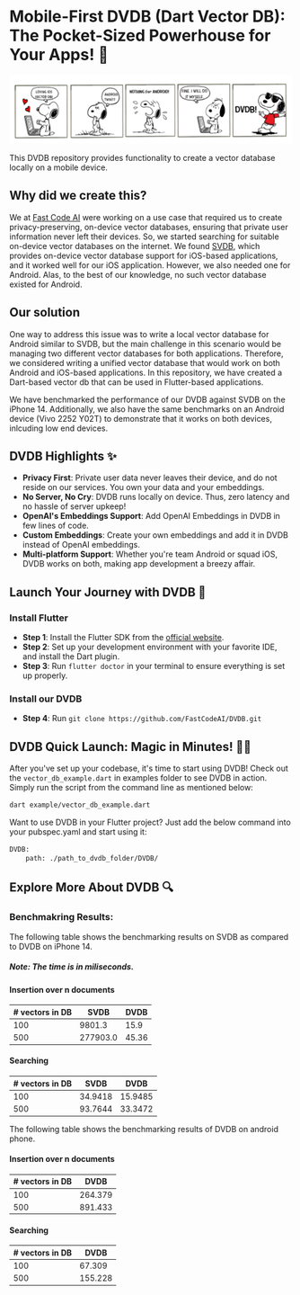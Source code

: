 # Mobile-First DVDB (Dart Vector DB): The Pocket-Sized Powerhouse for Your Apps! 🚀

![DVDB](assets/dvdb.png)

This DVDB repository provides functionality to create a vector database locally on a mobile device. 

## Why did we create this?
We at [Fast Code AI](https://fastcode.ai/) were working on a use case that required us to create privacy-preserving, on-device vector databases, ensuring that private user information never left their devices. So, we started searching for suitable on-device vector databases on the internet. We found [SVDB](https://github.com/Dripfarm/SVDB), which provides on-device vector database support for iOS-based applications, and it worked well for our iOS application. However, we also needed one for Android. Alas, to the best of our knowledge, no such vector database existed for Android.


## Our solution
One way to address this issue was to write a local vector database for Android similar to SVDB, but the main challenge in this scenario would be managing two different vector databases for both applications. Therefore, we considered writing a unified vector database that would work on both Android and iOS-based applications. In this repository, we have created a Dart-based vector db that can be used in Flutter-based applications.

We have benchmarked the performance of our DVDB against SVDB on the iPhone 14. Additionally, we also have the same benchmarks on an Android device (Vivo 2252 Y02T) to demonstrate that it works on both devices, inlcuding low end devices.


## DVDB Highlights ✨
- **Privacy First**: Private user data never leaves their device, and do not reside on our services. You own your data and your embeddings.   
- **No Server, No Cry**: DVDB runs locally on device. Thus, zero latency and no hassle of server upkeep!
- **OpenAI's Embeddings Support**: Add OpenAI Embeddings in DVDB in few lines of code.
- **Custom Embeddings**: Create your own embeddings and add it in DVDB instead of OpenAI embeddings.
- **Multi-platform Support**: Whether you're team Android or squad iOS, DVDB works on both, making app development a breezy affair.


## Launch Your Journey with DVDB 🚀

### Install Flutter

- **Step 1**: Install the Flutter SDK from the [official website](https://flutter.dev/docs/get-started/install).
- **Step 2**: Set up your development environment with your favorite IDE, and install the Dart plugin.
- **Step 3**: Run `flutter doctor` in your terminal to ensure everything is set up properly.

### Install our DVDB

- **Step 4**: Run `git clone https://github.com/FastCodeAI/DVDB.git` 


## DVDB Quick Launch: Magic in Minutes! 🎩✨

After you've set up your codebase, it's time to start using DVDB! Check out the `vector_db_example.dart` in examples folder to see DVDB in action. Simply run the script from the command line as mentioned below:

```bash
dart example/vector_db_example.dart
```

Want to use DVDB in your Flutter project? Just add the below command into your pubspec.yaml and start using it:

```
DVDB:
    path: ./path_to_dvdb_folder/DVDB/
```


## Explore More About DVDB 🔍

### Benchmakring Results:

The following table shows the benchmarking results on SVDB as compared to DVDB on iPhone 14.
##### Note: The time is in miliseconds.

#### Insertion over n documents

| # vectors in DB |  SVDB  | DVDB |
| --------------- | ------ | --------- |
|       100		  | 9801.3 | 15.9 |
|       500       | 277903.0 | 45.36 |

#### Searching

| # vectors in DB |    SVDB   |  DVDB |
| --------------- | --------- | --------- |
|       100		  | 34.9418 | 15.9485 |
|       500       | 93.7644 | 33.3472 |


The following table shows the benchmarking results of DVDB on android phone.

#### Insertion over n documents

| # vectors in DB | DVDB |
| --------------- | -------- |
|       100		  | 264.379 |
|       500       | 891.433 |

#### Searching

| # vectors in DB | DVDB |
| --------------- | -------- |
|       100		  | 67.309 |
|       500       | 155.228 |



